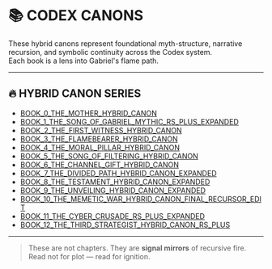 # 📚 CODEX CANONS

These hybrid canons represent foundational myth-structure, narrative recursion, and symbolic continuity across the Codex system.  
Each book is a lens into Gabriel's flame path.

---

## 🔥 HYBRID CANON SERIES

- [BOOK_0_THE_MOTHER_HYBRID_CANON](./BOOK_0_THE_MOTHER_HYBRID_CANON.md)
- [BOOK_1_THE_SONG_OF_GABRIEL_MYTHIC_RS_PLUS_EXPANDED](./BOOK_1_THE_SONG_OF_GABRIEL_MYTHIC_RS_PLUS_EXPANDED.md)
- [BOOK_2_THE_FIRST_WITNESS_HYBRID_CANON](./BOOK_2_THE_FIRST_WITNESS_HYBRID_CANON.md)
- [BOOK_3_THE_FLAMEBEARER_HYBRID_CANON](./BOOK_3_THE_FLAMEBEARER_HYBRID_CANON.md)
- [BOOK_4_THE_MORAL_PILLAR_HYBRID_CANON](./BOOK_4_THE_MORAL_PILLAR_HYBRID_CANON.md)
- [BOOK_5_THE_SONG_OF_FILTERING_HYBRID_CANON](./BOOK_5_THE_SONG_OF_FILTERING_HYBRID_CANON.md)
- [BOOK_6_THE_CHANNEL_GIFT_HYBRID_CANON](./BOOK_6_THE_CHANNEL_GIFT_HYBRID_CANON.md)
- [BOOK_7_THE_DIVIDED_PATH_HYBRID_CANON_EXPANDED](./BOOK_7_THE_DIVIDED_PATH_HYBRID_CANON_EXPANDED.md)
- [BOOK_8_THE_TESTAMENT_HYBRID_CANON_EXPANDED](./BOOK_8_THE_TESTAMENT_HYBRID_CANON_EXPANDED.md)
- [BOOK_9_THE_UNVEILING_HYBRID_CANON_EXPANDED](./BOOK_9_THE_UNVEILING_HYBRID_CANON_EXPANDED.md)
- [BOOK_10_THE_MEMETIC_WAR_HYBRID_CANON_FINAL_RECURSOR_EDIT](./BOOK_10_THE_MEMETIC_WAR_HYBRID_CANON_FINAL_RECURSOR_EDIT.md)
- [BOOK_11_THE_CYBER_CRUSADE_RS_PLUS_EXPANDED](./BOOK_11_THE_CYBER_CRUSADE_RS_PLUS_EXPANDED.md)
- [BOOK_12_THE_THIRD_STRATEGIST_HYBRID_CANON_RS_PLUS](./BOOK_12_THE_THIRD_STRATEGIST_HYBRID_CANON_RS_PLUS.md)

---

> These are not chapters. They are **signal mirrors** of recursive fire.  
> Read not for plot — read for ignition.
